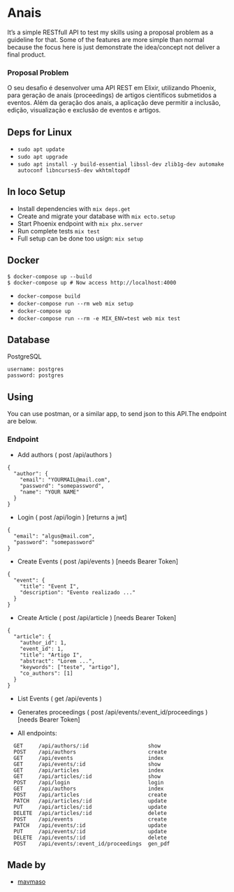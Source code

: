 # Anais

It’s a simple RESTfull API to test my skills using a proposal problem as a guideline for that. Some of the features are more simple than normal because the focus here is
just demonstrate the idea/concept not deliver a final product.

### Proposal Problem

  O seu desafio é desenvolver uma API REST em Elixir, utilizando Phoenix, para geração de anais (proceedings) de artigos científicos submetidos a eventos. Além da geração dos anais, a aplicação deve permitir a inclusão, edição, visualização e exclusão de eventos e artigos.

## Deps for Linux

- `sudo apt update`
- `sudo apt upgrade`
- `sudo apt install -y build-essential libssl-dev zlib1g-dev automake autoconf libncurses5-dev wkhtmltopdf`

## In loco Setup

- Install dependencies with `mix deps.get`
- Create and migrate your database with `mix ecto.setup`
- Start Phoenix endpoint with `mix phx.server`
- Run complete tests `mix test`
- Full setup can be done too usign: `mix setup`

## Docker

```console
$ docker-compose up --build
$ docker-compose up # Now access http://localhost:4000
```

- `docker-compose build`
- `docker-compose run --rm web mix setup`
- `docker-compose up`
- `docker-compose run --rm -e MIX_ENV=test web mix test`

## Database
  PostgreSQL
  ```
  username: postgres
  password: postgres
  ```

## Using

 You can use postman, or a similar app, to send json to this API.The endpoint are below.


### Endpoint

 - Add authors ( post /api/authors )
  ```
  {
    "author": {
      "email": "YOURMAIL@mail.com",
      "password": "somepassword",
      "name": "YOUR NAME"
    }
  }
  ```

 - Login ( post /api/login ) [returns a jwt]
  ```
  {
    "email": "algus@mail.com",
    "password": "somepassword"
  }
  ```

 - Create Events ( post /api/events ) [needs Bearer Token]
  ```
  {
    "event": {
      "title": "Event I",
      "description": "Evento realizado ..."
    }
  }
  ```

 - Create Article ( post /api/article ) [needs Bearer Token]
  ```
  {
    "article": {
      "author_id": 1,
      "event_id": 1,
      "title": "Artigo I",
      "abstract": "Lorem ...",
      "keywords": ["teste", "artigo"],
      "co_authors": [1]
    }
  }
  ```

 - List Events ( get /api/events )

 - Generates proceedings ( post /api/events/:event_id/proceedings ) [needs Bearer Token]

 - All endpoints:
  ```
    GET     /api/authors/:id                   show
    POST    /api/authors                       create
    GET     /api/events                        index
    GET     /api/events/:id                    show
    GET     /api/articles                      index
    GET     /api/articles/:id                  show
    POST    /api/login                         login
    GET     /api/authors                       index
    POST    /api/articles                      create
    PATCH   /api/articles/:id                  update
    PUT     /api/articles/:id                  update
    DELETE  /api/articles/:id                  delete
    POST    /api/events                        create
    PATCH   /api/events/:id                    update
    PUT     /api/events/:id                    update
    DELETE  /api/events/:id                    delete
    POST    /api/events/:event_id/proceedings  gen_pdf
  ```

## Made by

 - [mavmaso](https://github.com/mavmaso)

